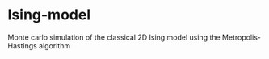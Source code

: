 # Ising-model

Monte carlo simulation of the classical 2D Ising model using the Metropolis-Hastings algorithm
